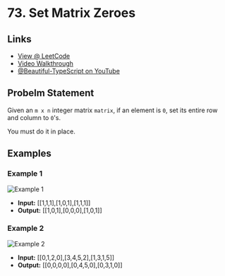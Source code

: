 # 73. Set Matrix Zeroes

## Links

* [View @ LeetCode](https://leetcode.com/problems/set-matrix-zeroes/)
* [Video Walkthrough](https://youtu.be/q40ma86AnlY)
* [@Beautiful-TypeScript on YouTube](https://www.youtube.com/@BeautifulTypeScript)

## Probelm Statement

Given an `m x n` integer matrix `matrix`, if an element is `0`, set its entire row and column to `0`'s.

You must do it in place.

## Examples

### Example 1

![Example 1](https://assets.leetcode.com/uploads/2020/08/17/mat1.jpg)

* **Input:** [[1,1,1],[1,0,1],[1,1,1]]
* **Output:** [[1,0,1],[0,0,0],[1,0,1]]

### Example 2

![Example 2](https://assets.leetcode.com/uploads/2020/08/17/mat2.jpg)

* **Input:** [[0,1,2,0],[3,4,5,2],[1,3,1,5]]
* **Output:** [[0,0,0,0],[0,4,5,0],[0,3,1,0]]
